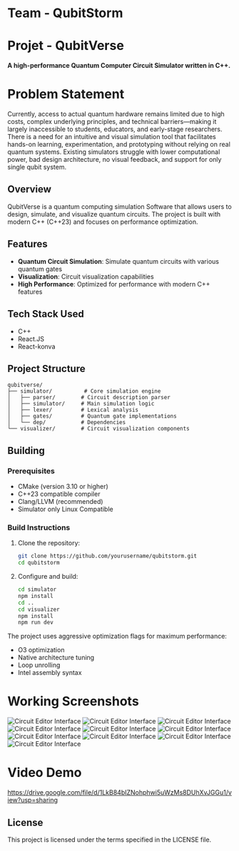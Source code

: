 # Team - QubitStorm

# Projet - QubitVerse

**A high-performance Quantum Computer Circuit Simulator written in C++.**

# Problem Statement

Currently, access to actual quantum hardware remains limited due to high costs, complex underlying principles, and technical barriers—making it largely inaccessible to students, educators, and early-stage researchers.
There is a need for an intuitive and visual simulation tool that facilitates hands-on learning, experimentation, and prototyping without relying on real quantum systems.
Existing simulators struggle with lower computational power, bad design architecture, no visual feedback, and support for only single qubit system.

## Overview

QubitVerse is a quantum computing simulation Software that allows users to design, simulate, and visualize quantum circuits. The project is built with modern C++ (C++23) and focuses on performance optimization.

## Features

- **Quantum Circuit Simulation**: Simulate quantum circuits with various quantum gates
- **Visualization**: Circuit visualization capabilities
- **High Performance**: Optimized for performance with modern C++ features

## Tech Stack Used

- C++
- React.JS
- React-konva

## Project Structure

```
qubitverse/
├── simulator/          # Core simulation engine
│   ├── parser/        # Circuit description parser
│   ├── simulator/     # Main simulation logic
│   ├── lexer/         # Lexical analysis
│   ├── gates/         # Quantum gate implementations
│   └── dep/           # Dependencies
└── visualizer/        # Circuit visualization components
```

## Building

### Prerequisites

- CMake (version 3.10 or higher)
- C++23 compatible compiler
- Clang/LLVM (recommended)
- Simulator only Linux Compatible

### Build Instructions

1. Clone the repository:

   ```bash
   git clone https://github.com/yourusername/qubitstorm.git
   cd qubitstorm
   ```

2. Configure and build:
   ```bash
   cd simulator
   npm install
   cd ..
   cd visualizer
   npm install
   npm run dev
   ```

The project uses aggressive optimization flags for maximum performance:

- O3 optimization
- Native architecture tuning
- Loop unrolling
- Intel assembly syntax

# Working Screenshots
![Circuit Editor Interface](images/1.jpg)
![Circuit Editor Interface](images/2.jpg)
![Circuit Editor Interface](images/3.jpg)
![Circuit Editor Interface](images/4.jpg)
![Circuit Editor Interface](images/5.jpg)
![Circuit Editor Interface](images/6.jpg)
![Circuit Editor Interface](images/7.jpg)
![Circuit Editor Interface](images/8.jpg)
![Circuit Editor Interface](images/9.jpg)
![Circuit Editor Interface](images/10.jpg)

# Video Demo
https://drive.google.com/file/d/1LkB84bIZNohphwi5uWzMs8DUhXvJGGu1/view?usp=sharing

## License

This project is licensed under the terms specified in the LICENSE file.
